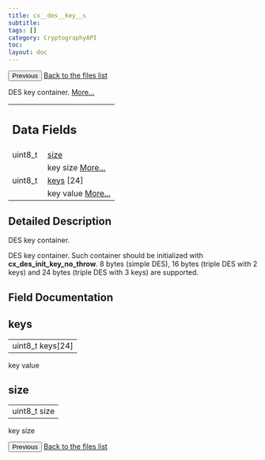 ```yaml
---
title: cx__des__key__s
subtitle:
tags: []
category: CryptographyAPI
toc:
layout: doc
---
```


<button class="uk-button uk-button-default uk-button-small uk-margin-medium-top" onclick="history.back()">Previous</button>
<a class="uk-button uk-button-default uk-button-small uk-margin-medium-top crypto-button" href="../../crypto-api/files">Back to the files list</a>


<p>DES key container.  
 <a href="../cx__des__key__s#details">More...</a></p>
<table class="memberdecls">
<tr class="heading"><td colspan="4"><h2 class="groupheader"><a name="pub-attribs"></a>
Data Fields</h2></td></tr>
<tr class="memitem:ae5dc6ffcd9b7605c7787791e40cc6bb0"><td class="memItemLeft" align="right" valign="top">uint8_t&#160;</td><td colspan="3" class="memItemRight" valign="bottom"><a class="el" href="../cx__des__key__s#ae5dc6ffcd9b7605c7787791e40cc6bb0">size</a></td></tr>
<tr class="memdesc:ae5dc6ffcd9b7605c7787791e40cc6bb0"><td class="mdescLeft">&#160;</td><td colspan="3" class="mdescRight">key size  <a href="#ae5dc6ffcd9b7605c7787791e40cc6bb0">More...</a><br /></td></tr>
<tr class="memitem:aca1861f1d9ce3b496af8f1da1bacf1c8"><td class="memItemLeft" align="right" valign="top">uint8_t&#160;</td><td colspan="3" class="memItemRight" valign="bottom"><a class="el" href="../cx__des__key__s#aca1861f1d9ce3b496af8f1da1bacf1c8">keys</a> [24]</td></tr>
<tr class="memdesc:aca1861f1d9ce3b496af8f1da1bacf1c8"><td class="mdescLeft">&#160;</td><td colspan="3" class="mdescRight">key value  <a href="#aca1861f1d9ce3b496af8f1da1bacf1c8">More...</a><br /></td></tr>
</table>
<a name="details" id="details"></a>

## Detailed Description

<div class="textblock"><p>DES key container. </p>
<p>DES key container. Such container should be initialized with <b>cx_des_init_key_no_throw</b>. 8 bytes (simple DES), 16 bytes (triple DES with 2 keys) and 24 bytes (triple DES with 3 keys) are supported. </p>
</div><h2 class="groupheader">Field Documentation</h2>
<a id="aca1861f1d9ce3b496af8f1da1bacf1c8"></a>
<h2 class="memtitle">keys</h2>

<div class="memitem">
<div class="memproto">
      <table class="memname">
        <tr>
          <td class="memname">uint8_t keys[24]</td>
        </tr>
      </table>
</div><div class="memdoc">

<p>key value </p>

</div>
</div>
<a id="ae5dc6ffcd9b7605c7787791e40cc6bb0"></a>
<h2 class="memtitle">size</h2>

<div class="memitem">
<div class="memproto">
      <table class="memname">
        <tr>
          <td class="memname">uint8_t size</td>
        </tr>
      </table>
</div><div class="memdoc">

<p>key size </p>

</div>
</div>
<button class="uk-button uk-button-default uk-button-small uk-margin-medium-top" onclick="history.back()">Previous</button>
<a class="uk-button uk-button-default uk-button-small uk-margin-medium-top crypto-button" href="../../crypto-api/files">Back to the files list</a>
